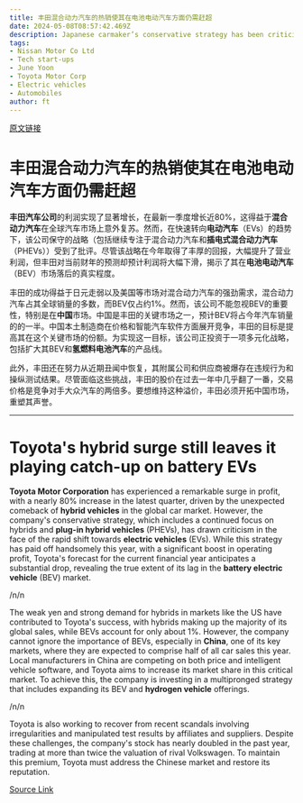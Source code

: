 ```yaml
---
title: 丰田混合动力汽车的热销使其在电池电动汽车方面仍需赶超
date: 2024-05-08T08:57:42.469Z
description: Japanese carmaker’s conservative strategy has been criticised amid rapid shift to electric vehicles
tags: 
- Nissan Motor Co Ltd
- Tech start-ups
- June Yoon
- Toyota Motor Corp
- Electric vehicles
- Automobiles
author: ft
---
```


[原文链接](https://ft.com/content/8285b892-9d28-4c89-9f96-9a4954224f69)

# 丰田混合动力汽车的热销使其在电池电动汽车方面仍需赶超

**丰田汽车公司**的利润实现了显著增长，在最新一季度增长近80%，这得益于**混合动力汽车**在全球汽车市场上意外复苏。然而，在快速转向**电动汽车**（EVs）的趋势下，该公司保守的战略（包括继续专注于混合动力汽车和**插电式混合动力汽车**（PHEVs））受到了批评。尽管该战略在今年取得了丰厚的回报，大幅提升了营业利润，但丰田对当前财年的预测却预计利润将大幅下滑，揭示了其在**电池电动汽车**（BEV）市场落后的真实程度。

丰田的成功得益于日元走弱以及美国等市场对混合动力汽车的强劲需求，混合动力汽车占其全球销量的多数，而BEV仅占约1%。然而，该公司不能忽视BEV的重要性，特别是在**中国**市场。中国是丰田的关键市场之一，预计BEV将占今年汽车销量的的一半。中国本土制造商在价格和智能汽车软件方面展开竞争，丰田的目标是提高其在这个关键市场的份额。为实现这一目标，该公司正投资于一项多元化战略，包括扩大其BEV和**氢燃料电池汽车**的产品线。

此外，丰田还在努力从近期丑闻中恢复，其附属公司和供应商被爆存在违规行为和操纵测试结果。尽管面临这些挑战，丰田的股价在过去一年中几乎翻了一番，交易价格是竞争对手大众汽车的两倍多。要想维持这种溢价，丰田必须开拓中国市场，重塑其声誉。

---

# Toyota's hybrid surge still leaves it playing catch-up on battery EVs

**Toyota Motor Corporation** has experienced a remarkable surge in profit, with a nearly 80% increase in the latest quarter, driven by the unexpected comeback of **hybrid vehicles** in the global car market. However, the company's conservative strategy, which includes a continued focus on hybrids and **plug-in hybrid vehicles** (PHEVs), has drawn criticism in the face of the rapid shift towards **electric vehicles** (EVs). While this strategy has paid off handsomely this year, with a significant boost in operating profit, Toyota's forecast for the current financial year anticipates a substantial drop, revealing the true extent of its lag in the **battery electric vehicle** (BEV) market. 

/n/n

The weak yen and strong demand for hybrids in markets like the US have contributed to Toyota's success, with hybrids making up the majority of its global sales, while BEVs account for only about 1%. However, the company cannot ignore the importance of BEVs, especially in **China**, one of its key markets, where they are expected to comprise half of all car sales this year. Local manufacturers in China are competing on both price and intelligent vehicle software, and Toyota aims to increase its market share in this critical market. To achieve this, the company is investing in a multipronged strategy that includes expanding its BEV and **hydrogen vehicle** offerings. 

/n/n

Toyota is also working to recover from recent scandals involving irregularities and manipulated test results by affiliates and suppliers. Despite these challenges, the company's stock has nearly doubled in the past year, trading at more than twice the valuation of rival Volkswagen. To maintain this premium, Toyota must address the Chinese market and restore its reputation.

[Source Link](https://ft.com/content/8285b892-9d28-4c89-9f96-9a4954224f69)

